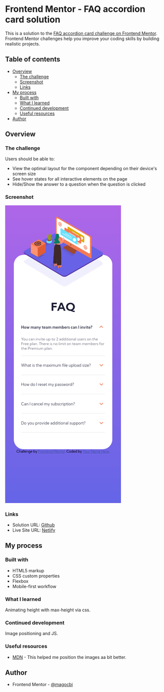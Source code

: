 # Frontend Mentor - FAQ accordion card solution

This is a solution to the [FAQ accordion card challenge on Frontend Mentor](https://www.frontendmentor.io/challenges/faq-accordion-card-XlyjD0Oam). Frontend Mentor challenges help you improve your coding skills by building realistic projects.

## Table of contents

- [Overview](#overview)
  - [The challenge](#the-challenge)
  - [Screenshot](#screenshot)
  - [Links](#links)
- [My process](#my-process)
  - [Built with](#built-with)
  - [What I learned](#what-i-learned)
  - [Continued development](#continued-development)
  - [Useful resources](#useful-resources)
- [Author](#author)

## Overview

### The challenge

Users should be able to:

- View the optimal layout for the component depending on their device's screen size
- See hover states for all interactive elements on the page
- Hide/Show the answer to a question when the question is clicked

### Screenshot

![Mobile](./screenshots/mobile.png)

### Links

- Solution URL: [Github](https://github.com/magocbi/frontendmentor.io/tree/main/FAQ-accordion-card)
- Live Site URL: [Netlify](https://faq-accordion-card-magocbi.netlify.app/)

## My process

### Built with

- HTML5 markup
- CSS custom properties
- Flexbox
- Mobile-first workflow

### What I learned

Animating height with max-height via css.

### Continued development

Image positioning and JS.

### Useful resources

- [MDN](https://developer.mozilla.org/en-US/docs/Web/CSS/background-position) - This helped me position the images aa bit better.

## Author

- Frontend Mentor - [@magocbi](https://www.frontendmentor.io/profile/magocbi)
